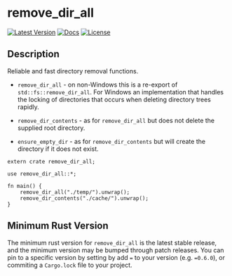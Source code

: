 # remove_dir_all

[![Latest Version](https://img.shields.io/crates/v/remove_dir_all.svg)](https://crates.io/crates/remove_dir_all)
[![Docs](https://docs.rs/remove_dir_all/badge.svg)](https://docs.rs/remove_dir_all)
[![License](https://img.shields.io/crates/l/remove_dir_all.svg)](https://github.com/XAMPPRocky/remove_dir_all)

## Description

Reliable and fast directory removal functions.

* `remove_dir_all` - on non-Windows this is a re-export of
  `std::fs::remove_dir_all`. For Windows an implementation that handles the
  locking of directories that occurs when deleting directory trees rapidly.

* `remove_dir_contents` - as for `remove_dir_all` but does not delete the
  supplied root directory.

* `ensure_empty_dir` - as for `remove_dir_contents` but will create the
  directory if it does not exist.

```rust,no_run
extern crate remove_dir_all;

use remove_dir_all::*;

fn main() {
    remove_dir_all("./temp/").unwrap();
    remove_dir_contents("./cache/").unwrap();
}
```

## Minimum Rust Version

The minimum rust version for `remove_dir_all` is the latest stable release, and the minimum version may be bumped through patch releases. You can pin to a specific version by setting by add `=` to your version (e.g. `=0.6.0`), or commiting a `Cargo.lock` file to your project.
